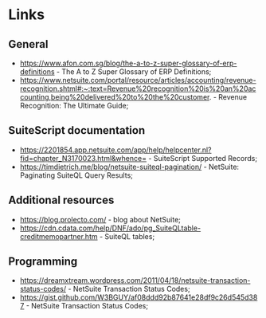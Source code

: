 # Links

## General

- https://www.afon.com.sg/blog/the-a-to-z-super-glossary-of-erp-definitions - The A to Z Super Glossary of ERP Definitions;
- https://www.netsuite.com/portal/resource/articles/accounting/revenue-recognition.shtml#:~:text=Revenue%20recognition%20is%20an%20accounting,being%20delivered%20to%20the%20customer. - Revenue Recognition: The Ultimate Guide;

## SuiteScript documentation

- https://2201854.app.netsuite.com/app/help/helpcenter.nl?fid=chapter_N3170023.html&whence= - SuiteScript Supported Records;
- https://timdietrich.me/blog/netsuite-suiteql-pagination/ - NetSuite: Paginating SuiteQL Query Results;

## Additional resources

- https://blog.prolecto.com/ - blog about NetSuite;
- https://cdn.cdata.com/help/DNF/ado/pg_SuiteQLtable-creditmemopartner.htm - SuiteQL tables;

## Programming

- https://dreamxtream.wordpress.com/2011/04/18/netsuite-transaction-status-codes/ - NetSuite Transaction Status Codes;
- https://gist.github.com/W3BGUY/af08ddd92b87641e28df9c26d545d387 - NetSuite Transaction Status Codes;
